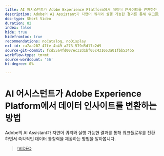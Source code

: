 ```yaml
---
title: AI 어시스턴트가 Adobe Experience Platform에서 데이터 인사이트를 변환하는 방법
description: Adobe의 AI Assistant가 자연어 쿼리와 실행 가능한 결과를 통해 워크플로우를 전환하면서 즉각적인 데이터 통찰력을 제공하는 방법을 알아봅니다.
doc-type: Short Video
duration: 82
index: false
hide: true
hidefromtoc: true
recommendations: noCatalog, noDisplay
exl-id: ca7aa207-47fe-4b49-a273-579d5d17c2d9
source-git-commit: fcd55a4fd007ec32d1bf05c431663a01fbb534b5
workflow-type: tm+mt
source-wordcount: '56'
ht-degree: 0%

---
```


# AI 어시스턴트가 Adobe Experience Platform에서 데이터 인사이트를 변환하는 방법

Adobe의 AI Assistant가 자연어 쿼리와 실행 가능한 결과를 통해 워크플로우를 전환하면서 즉각적인 데이터 통찰력을 제공하는 방법을 알아봅니다.

<!-- 72_S653_3442539_81_how-ai-assistant-transforms-data-insights-in-adobe-experience-platform -->
>[!VIDEO](https://video.tv.adobe.com/v/3459919/?learn=on&enablevpops=true&captions=kor)
